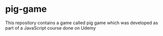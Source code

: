 # pig-game
This repository contains a game called pig game which was developed as part of a JavaScript course done on Udemy
